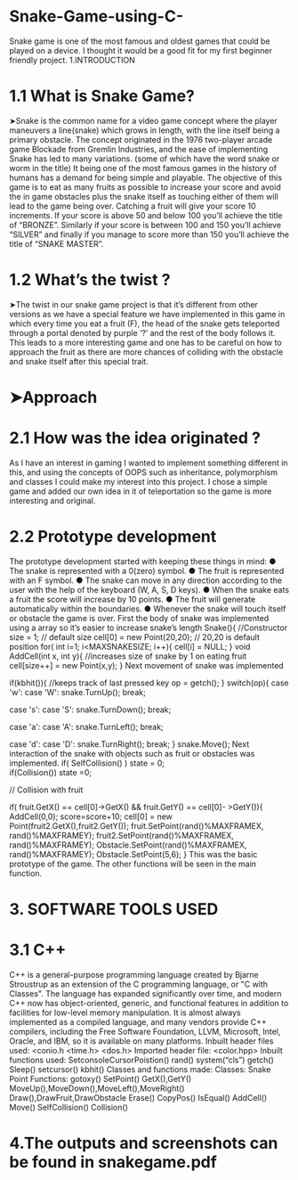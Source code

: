 # Snake-Game-using-C-
Snake game is one of the most famous and oldest games that could be played on a device. I thought it would be a good fit for my first beginner friendly project.
1.INTRODUCTION 

# 1.1 What is Snake Game? 

➤Snake is the common name for a video game concept where the player  maneuvers a line(snake) which grows in length, with the line itself being a  primary obstacle. The concept originated in the 1976 two-player arcade game Blockade from Gremlin Industries, and the ease of implementing Snake has led  to many variations. (some of which have the word snake or worm in the title) 
It being one of the most famous games in the history of humans has a demand  for being simple and playable. The objective of this game is to eat as many  fruits as possible to increase your score and avoid the in game obstacles plus  the snake itself as touching either of them will lead to the game being over. 
Catching a fruit will give your score 10 increments. If your score is above 50  and below 100 you’ll achieve the title of “BRONZE”. Similarly if your score is  between 100 and 150 you’ll achieve “SILVER” and finally if you manage to  score more than 150 you’ll achieve the title of “SNAKE MASTER”. 
# 1.2 What’s the twist ? 
➤The twist in our snake game project is that it’s different from other  versions as we have a special feature we have implemented in this  game in which every time you eat a fruit (F), the head of the snake  gets teleported through a portal denoted by purple ‘?’ and the rest of  the body follows it. This leads to a more interesting game and one  has to be careful on how to approach the fruit as there are more  chances of colliding with the obstacle and snake itself after this  special trait.
# ➤Approach
# 2.1 How was the idea originated ? 
As I have an interest in gaming I wanted to  implement something different in this, and using the concepts  of OOPS such as inheritance, polymorphism and classes I  could make my interest into this project. I chose a simple  game and added our own idea in it of teleportation so the  game is more interesting and original. 
# 2.2 Prototype development 
The prototype development started with keeping these things  in mind: 
● The snake is represented with a 0(zero) symbol. 
● The fruit is represented with an F symbol. 
● The snake can move in any direction according to the user with the help  of the keyboard (W, A, S, D keys). 
● When the snake eats a fruit the score will increase by 10 points. ● The fruit will generate automatically within the boundaries. 
● Whenever the snake will touch itself or obstacle the game is over. 
First the body of snake was implemented using a array so it’s  easier to increase snake’s length
Snake(){ //Constructor 
 size = 1; // default size 
 cell[0] = new Point(20,20); // 20,20 is default position  for( int i=1; i<MAXSNAKESIZE; i++){ 
 cell[i] = NULL; 
 } 
 void AddCell(int x, int y){ //increases size of snake by 1 on eating  fruit 
 cell[size++] = new Point(x,y); 
 } 
Next movement of snake was implemented 

if(kbhit()){ //keeps track of last pressed key 
 op = getch(); 
 } 
 switch(op){ 
 case 'w': 
 case 'W': 
 snake.TurnUp(); 
 break; 
  
 case 's': 
 case 'S': 
 snake.TurnDown(); 
 break; 
  
 case 'a': 
 case 'A': 
 snake.TurnLeft(); 
 break; 
  
 case 'd': 
 case 'D': 
 snake.TurnRight();
 break; 
 } 
 snake.Move(); 
Next interaction of the snake with objects such as fruit or  obstacles was implemented. 
if( SelfCollision() ) 
 state = 0;  
 if(Collision()) 
 state =0; 
  
 // Collision with fruit 
  
 if( fruit.GetX() == cell[0]->GetX() && fruit.GetY() == cell[0]- >GetY()){ 
 AddCell(0,0); 
 score=score+10; 
 cell[0] = new Point(fruit2.GetX(),fruit2.GetY());
 fruit.SetPoint(rand()%MAXFRAMEX, rand()%MAXFRAMEY);
 fruit2.SetPoint(rand()%MAXFRAMEX, rand()%MAXFRAMEY);
 Obstacle.SetPoint(rand()%MAXFRAMEX, rand()%MAXFRAMEY); 
 Obstacle.SetPoint(5,6); 
 } 
This was the basic prototype of the game. The other functions  will be seen in the main function. 
# 3. SOFTWARE TOOLS USED
# 3.1 C++ 
C++ is a general-purpose programming language created by Bjarne Stroustrup as an  extension of the C programming language, or "C with Classes". The language has  expanded significantly over time, and modern C++ now has object-oriented, generic,  and functional features in addition to facilities for low-level memory manipulation. It is almost always implemented as a compiled language, and many vendors provide C++  compilers, including the Free Software Foundation, LLVM, Microsoft, Intel, Oracle,  and IBM, so it is available on many platforms.
Inbuilt header files used: 
<vector> 
<iostream> 
<conio.h 
<time.h> 
<dos.h> 
Imported header file: 
<color.hpp> 
Inbuilt functions used: 
SetconsoleCursorPoistion() 
rand() 
system(“cls”) 
getch() 
Sleep() 
setcursor() 
kbhit() 
Classes and functions made: 
Classes: 
Snake 
Point
Functions: 
gotoxy() 
SetPoint() 
GetX(),GetY() 
MoveUp(),MoveDown(),MoveLeft(),MoveRight() Draw(),DrawFruit,DrawObstacle 
Erase() 
CopyPos() 
IsEqual() 
AddCell() 
Move() 
SelfCollision() 
Collision()
# 4.The outputs and screenshots can be found in snakegame.pdf
